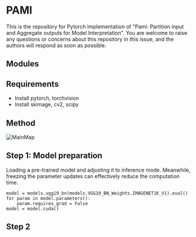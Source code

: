 # PAMI
This is the repository for Pytorch Implementation of "Pami: Partition input and Aggregate outputs for Model Interpretation". You are welcome to raise any questions or concerns about this repository in this issue, and the authors will respond as soon as possible.

## Modules

## Requirements
- Install pytorch, torchvision
- Install skimage, cv2, scipy

## Method
![MainMap](https://github.com/fuermowei/PAMI/assets/47769416/65d4a763-936a-433d-b19f-9cd5934d85fd)

## Step 1: Model preparation
Loading a pre-trained model and adjusting it to inference mode. Meanwhile, freezing the parameter updates can effectively reduce the computation time.
```
model = models.vgg19_bn(models.VGG19_BN_Weights.IMAGENET1K_V1).eval()
for param in model.parameters():
    param.requires_grad = False
model = model.cuda()
```
## Step 2
